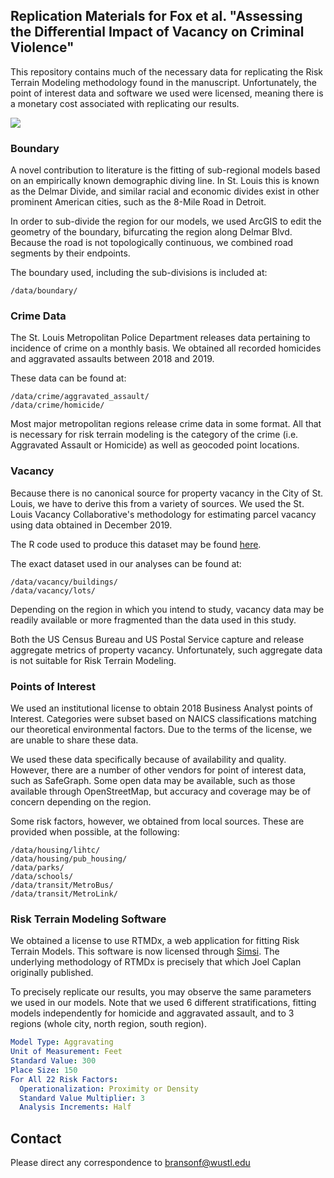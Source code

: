 ## Replication Materials for Fox et al. "Assessing the Differential Impact of Vacancy on Criminal Violence"

This repository contains much of the necessary data for replicating the Risk Terrain Modeling methodology found in the manuscript. Unfortunately, the point of interest data and software we used were licensed, meaning there is a monetary cost associated with replicating our results.

![](Rtm_Result.png)

### Boundary

A novel contribution to literature is the fitting of sub-regional models based on an empirically known demographic diving line. In St. Louis this is known as the Delmar Divide, and similar racial and economic divides exist in other prominent American cities, such as the 8-Mile Road in Detroit.

In order to sub-divide the region for our models, we used ArcGIS to edit the geometry of the boundary, bifurcating the region along Delmar Blvd. Because the road is not topologically continuous, we combined road segments by their endpoints.

The boundary used, including the sub-divisions is included at:

```
/data/boundary/
```

### Crime Data

The St. Louis Metropolitan Police Department releases data pertaining to incidence of crime on a monthly basis. We obtained all recorded homicides and aggravated assaults between 2018 and 2019.

These data can be found at:

```
/data/crime/aggravated_assault/
/data/crime/homicide/
```

Most major metropolitan regions release crime data in some format. All that is necessary for risk terrain modeling is the category of the crime (i.e. Aggravated Assault or Homicide) as well as geocoded point locations.

### Vacancy

Because there is no canonical source for property vacancy in the City of St. Louis, we have to derive this from a variety of sources. We used the St. Louis Vacancy Collaborative's methodology for estimating parcel vacancy using data obtained in December 2019.

The R code used to produce this dataset may be found [here](https://github.com/bransonf/stlvacancy).

The exact dataset used in our analyses can be found at:

```
/data/vacancy/buildings/
/data/vacancy/lots/
```

Depending on the region in which you intend to study, vacancy data may be readily available or more fragmented than the data used in this study.

Both the US Census Bureau and US Postal Service capture and release aggregate metrics of property vacancy. Unfortunately, such aggregate data is not suitable for Risk Terrain Modeling.

### Points of Interest

We used an institutional license to obtain 2018 Business Analyst points of Interest. Categories were subset based on NAICS classifications matching our theoretical environmental factors. Due to the terms of the license, we are unable to share these data.

We used these data specifically because of availability and quality. However, there are a number of other vendors for point of interest data, such as SafeGraph. Some open data may be available, such as those available through OpenStreetMap, but accuracy and coverage may be of concern depending on the region.

Some risk factors, however, we obtained from local sources. These are provided when possible, at the following:

```
/data/housing/lihtc/
/data/housing/pub_housing/
/data/parks/
/data/schools/
/data/transit/MetroBus/
/data/transit/MetroLink/
```

### Risk Terrain Modeling Software

We obtained a license to use RTMDx, a web application for fitting Risk Terrain Models. This software is now licensed through [Simsi](https://www.simsi.com/). The underlying methodology of RTMDx is precisely that which Joel Caplan originally published.

To precisely replicate our results, you may observe the same parameters we used in our models. Note that we used 6 different stratifications, fitting models independently for homicide and aggravated assault, and to 3 regions (whole city, north region, south region).

```yaml
Model Type: Aggravating
Unit of Measurement: Feet
Standard Value: 300
Place Size: 150
For All 22 Risk Factors:
  Operationalization: Proximity or Density
  Standard Value Multiplier: 3
  Analysis Increments: Half
```

## Contact

Please direct any correspondence to bransonf@wustl.edu
